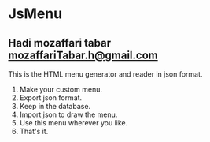 # JsMenu
Hadi mozaffari tabar
mozaffariTabar.h@gmail.com
-------
This is the HTML menu generator and reader in json format.
1. Make your custom menu.
2. Export json format.
3. Keep in the database.
4. Import json to draw the menu.
5. Use this menu wherever you like.
6. That's it.